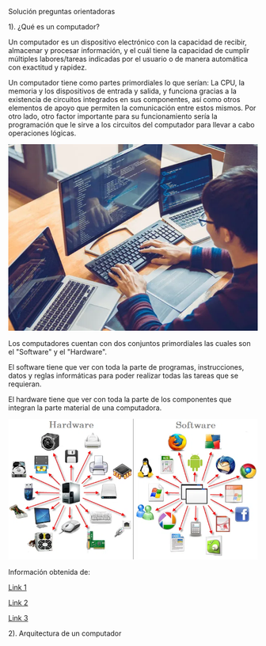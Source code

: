 Solución preguntas orientadoras

1). ¿Qué es un computador?

Un computador es un  dispositivo electrónico con la capacidad de recibir, almacenar y procesar información, y el cuál tiene la capacidad de cumplir múltiples labores/tareas indicadas por el  usuario o de manera automática con exactitud y rapidez.

Un computador tiene como partes primordiales lo que serían: La CPU, la memoria y los dispositivos de entrada y salida, y funciona gracias a la existencia de circuitos integrados en sus componentes, así como otros elementos de apoyo que permiten la comunicación entre estos mismos. Por otro lado, otro factor importante para su funcionamiento sería la programación que le sirve a los circuitos del computador para llevar a cabo operaciones lógicas.

![alt text](image-1.png)

Los computadores cuentan con dos conjuntos primordiales las cuales son el "Software" y el "Hardware".

 El software tiene que ver con toda la parte de programas, instrucciones, datos y reglas informáticas para poder realizar todas las tareas que se requieran.

 El hardware tiene que ver con toda la parte de los componentes que integran la parte material de una computadora.

 ![alt text](image.png)

 Información obtenida de:

 [Link 1](https://edu.gcfglobal.org/es/informatica-basica/que-es-un-computador/1/)

 [Link 2](https://www.significados.com/computadora/)

 [Link 3](https://cs.uns.edu.ar/materias/iocp/downloads/Clases%20Teoricas/Clase-01-Conceptos-basicos-Hardware.pdf)

2). Arquitectura de un computador
